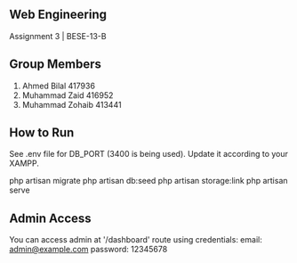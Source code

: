## Web Engineering
Assignment 3 | BESE-13-B

## Group Members
1. Ahmed Bilal      417936
2. Muhammad Zaid    416952
3. Muhammad Zohaib  413441

## How to Run
See .env file for DB_PORT (3400 is being used).
Update it according to your XAMPP.

php artisan migrate
php artisan db:seed
php artisan storage:link
php artisan serve

## Admin Access
You can access admin at '/dashboard' route using credentials:
email: admin@example.com
password: 12345678